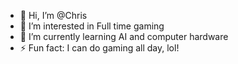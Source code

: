 - 👋 Hi, I’m @Chris 
- 👀 I’m interested in Full time gaming
- 🌱 I’m currently learning AI and computer hardware
- ⚡ Fun fact: I can do gaming all day, lol!

<!---
Chris4245/Chris4245 is a ✨ special ✨ repository because its `README.md` (this file) appears on your GitHub profile.
You can click the Preview link to take a look at your changes.
--->
